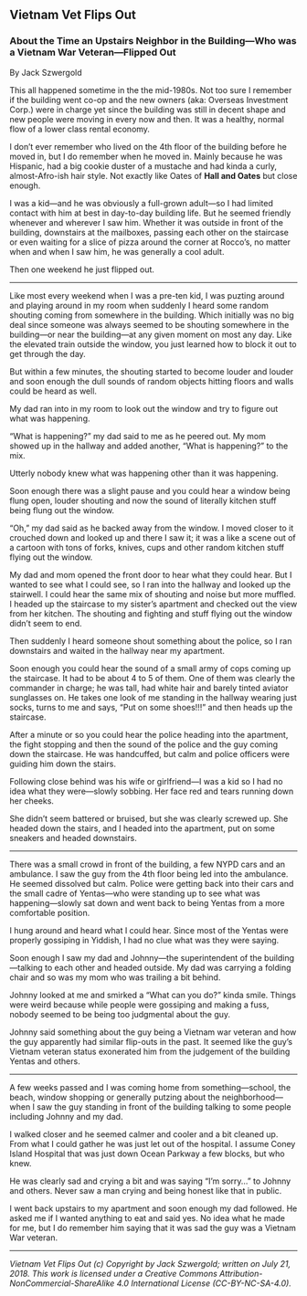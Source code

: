 ## Vietnam Vet Flips Out
### About the Time an Upstairs Neighbor in the Building—Who was a Vietnam War Veteran—Flipped Out

By Jack Szwergold

This all happened sometime in the the mid-1980s. Not too sure I remember if the building went co-op and the new owners (aka: Overseas Investment Corp.) were in charge yet since the building was still in decent shape and new people were moving in every now and then. It was a healthy, normal flow of a lower class rental economy.

I don’t ever remember who lived on the 4th floor of the building before he moved in, but I do remember when he moved in. Mainly because he was Hispanic, had a big cookie duster of a mustache and had kinda a curly, almost-Afro-ish hair style. Not exactly like Oates of **Hall and Oates** but close enough.

I was a kid—and he was obviously a full-grown adult—so I had limited contact with him at best in day-to-day building life. But he seemed friendly whenever and wherever I saw him. Whether it was outside in front of the building, downstairs at the mailboxes, passing each other on the staircase or even waiting for a slice of pizza around the corner at Rocco’s, no matter when and when I saw him, he was generally a cool adult.

Then one weekend he just flipped out.

***

Like most every weekend when I was a pre-ten kid, I was puzting around and playing around in my room when suddenly I heard some random shouting coming from somewhere in the building. Which initially was no big deal since someone was always seemed to be shouting somewhere in the building—or near the building—at any given moment on most any day. Like the elevated train outside the window, you just learned how to block it out to get through the day.

But within a few minutes, the shouting started to become louder and louder and soon enough the dull sounds of random objects hitting floors and walls could be heard as well.

My dad ran into in my room to look out the window and try to figure out what was happening.

“What is happening?” my dad said to me as he peered out. My mom showed up in the hallway and added another, “What is happening?” to the mix.

Utterly nobody knew what was happening other than it was happening.

Soon enough there was a slight pause and you could hear a window being flung open, louder shouting and now the sound of literally kitchen stuff being flung out the window.

“Oh,” my dad said as he backed away from the window. I moved closer to it crouched down and looked up and there I saw it; it was a like a scene out of a cartoon with tons of forks, knives, cups and other random kitchen stuff flying out the window.

My dad and mom opened the front door to hear what they could hear. But I wanted to see what I could see, so I ran into the hallway and looked up the stairwell. I could hear the same mix of shouting and noise but more muffled. I headed up the staircase to my sister’s apartment and checked out the view from her kitchen. The shouting and fighting and stuff flying out the window didn’t seem to end.

Then suddenly I heard someone shout something about the police, so I ran downstairs and waited in the hallway near my apartment.

Soon enough you could hear the sound of a small army of cops coming up the staircase. It had to be about 4 to 5 of them. One of them was clearly the commander in charge; he was tall, had white hair and barely tinted aviator sunglasses on. He takes one look of me standing in the hallway wearing just socks, turns to me and says, “Put on some shoes!!!” and then heads up the staircase.

After a minute or so you could hear the police heading into the apartment, the fight stopping and then the sound of the police and the guy coming down the staircase. He was handcuffed, but calm and police officers were guiding him down the stairs.

Following close behind was his wife or girlfriend—I was a kid so I had no idea what they were—slowly sobbing. Her face red and tears running down her cheeks.

She didn’t seem battered or bruised, but she was clearly screwed up. She headed down the stairs, and I headed into the apartment, put on some sneakers and headed downstairs.

***

There was a small crowd in front of the building, a few NYPD cars and an ambulance. I saw the guy from the 4th floor being led into the ambulance. He seemed dissolved but calm. Police were getting back into their cars and the small cadre of Yentas—who were standing up to see what was happening—slowly sat down and went back to being Yentas from a more comfortable position.

I hung around and heard what I could hear. Since most of the Yentas were properly gossiping in Yiddish, I had no clue what was they were saying.

Soon enough I saw my dad and Johnny—the superintendent of the building—talking to each other and headed outside. My dad was carrying a folding chair and so was my mom who was trailing a bit behind.

Johnny looked at me and smirked a “What can you do?” kinda smile. Things were weird because while people were gossiping and making a fuss, nobody seemed to be being too judgmental about the guy.

Johnny said something about the guy being a Vietnam war veteran and how the guy apparently had similar flip-outs in the past. It seemed like the guy’s Vietnam veteran status exonerated him from the judgement of the building Yentas and others.

***

A few weeks passed and I was coming home from something—school, the beach, window shopping or generally putzing about the neighborhood—when I saw the guy standing in front of the building talking to some people including Johnny and my dad.

I walked closer and he seemed calmer and cooler and a bit cleaned up. From what I could gather he was just let out of the hospital. I assume Coney Island Hospital that was just down Ocean Parkway a few blocks, but who knew.

He was clearly sad and crying a bit and was saying “I’m sorry…” to Johnny and others. Never saw a man crying and being honest like that in public.

I went back upstairs to my apartment and soon enough my dad followed. He asked me if I wanted anything to eat and said yes. No idea what he made for me, but I do remember him saying that it was sad the guy was a Vietnam War veteran.

***

*Vietnam Vet Flips Out (c) Copyright by Jack Szwergold; written on July 21, 2018. This work is licensed under a Creative Commons Attribution-NonCommercial-ShareAlike 4.0 International License (CC-BY-NC-SA-4.0).*
